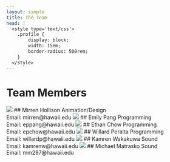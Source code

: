 ```yaml
---
layout: simple
title: The Team
head: |
  <style type='text/css'>
  	.profile {
  		display: block;
  		width: 15em;
  		border-radius: 500rem;
  	}
  </style>
---
```

# Team Members
<img class='profile' src='{{site.baseurl}}/assets/team/mirrenhollison.jpg'>
## Mirren Hollison
Animation/Design <br />
Email: mirren@hawaii.edu

<img class='profile' src='{{site.baseurl}}/assets/team/emilypang.jpg'>
## Emily Pang
Programming <br />
Email: eppang@hawaii.edu

<img class='profile' src='{{site.baseurl}}/assets/team/ethanchow.jpg'>
## Ethan Chow
Programming <br />
Email: epchow@hawaii.edu

<img class='profile' src='{{site.baseurl}}/assets/team/willardperalta.jpg'>
## Willard Peralta
Programming <br />
Email: willardp@hawaii.edu

<img class='profile' src='{{site.baseurl}}/assets/team/kamrenwakakuwa.jpg'>
## Kamren Wakakuwa
Sound <br />
Email: kamrenw@hawaii.edu

<img class='profile' src='{{site.baseurl}}/assets/team/michaelmatrasko.jpg'>
## Michael Matrasko
Sound <br />
Email: mm297@hawaii.edu
